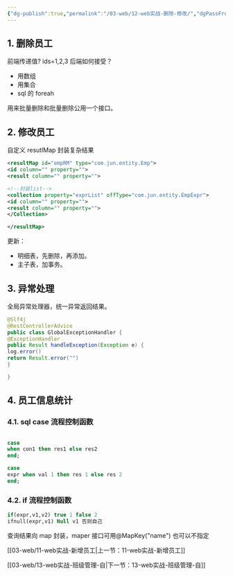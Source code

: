 ```yaml
---
{"dg-publish":true,"permalink":"/03-web/12-web实战-删除-修改/","dgPassFrontmatter":true}
---
```



## 1. 删除员工

前端传递值? ids=1,2,3 后端如何接受？

- 用数组
- 用集合
- sql 的 foreah

用来批量删除和批量删除公用一个接口。


## 2. 修改员工


自定义 resutlMap 封装复杂结果

```xml
<resultMap id="empRM" type="com.jun.entity.Emp">
<id column="" property="">
<result column="" property="">

<!--封装list-->
<collection property="exprList" offType="com.jun.entity.EmpExpr">
<id column="" property="">
<result column="" property="">
</Collection>

</resultMap>

```

更新：
- 明细表，先删除，再添加。
- 主子表，加事务。

## 3. 异常处理


全局异常处理器，统一异常返回结果。


```java
@Slf4j
@RestControllerAdvice
public class GlobalExceptionHandler {
@ExceptionHandler
public Result handleException(Exception e) {
log.error()
return Result.error("")
}

}

```

## 4. 员工信息统计


### 4.1. sql case 流程控制函数
```sql

case 
when con1 then res1 else res2
end;

case 
expr when val 1 then res 1 else res 2
end;

```


### 4.2. if 流程控制函数

```sql
if(expr,v1,v2) true 1 false 2
ifnull(expr,v1) Null v1 否则自己
```

查询结果向 map 封装，maper 接口可用@MapKey("name") 也可以不指定


[[03-web/11-web实战-新增员工\|上一节：11-web实战-新增员工]]

[[03-web/13-web实战-班级管理-自\|下一节：13-web实战-班级管理-自]]
